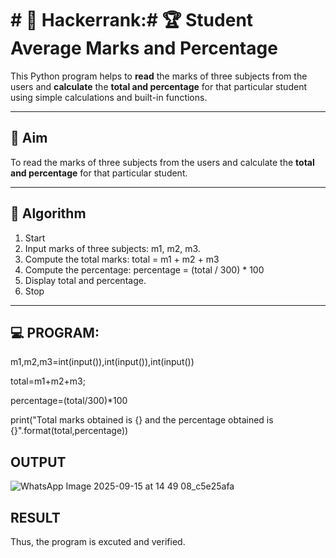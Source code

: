 # # 🔢 Hackerrank:# 🏆 Student Average Marks and Percentage

This Python program helps to **read** the marks of three subjects from the users and **calculate** the **total and percentage** for that particular student using simple calculations and built-in functions.

---

## 🎯 Aim

To read the marks of three subjects from the users and calculate the **total and percentage** for that particular student.

---

## 🧠 Algorithm

1. Start
2. Input marks of three subjects: m1, m2, m3.
3. Compute the total marks: total = m1 + m2 + m3
4. Compute the percentage: percentage = (total / 300) * 100
5. Display total and percentage.
6. Stop

---

## 💻 PROGRAM:
m1,m2,m3=int(input()),int(input()),int(input())

total=m1+m2+m3;

percentage=(total/300)*100

print("Total marks obtained is {} and the percentage obtained is {}".format(total,percentage))


## OUTPUT
![WhatsApp Image 2025-09-15 at 14 49 08_c5e25afa](https://github.com/user-attachments/assets/de5aba61-cc79-432f-b95c-679e1d7db757)

## RESULT
Thus, the program is excuted and verified.
